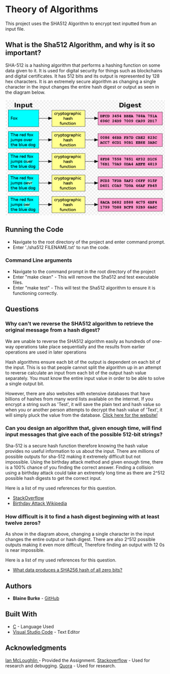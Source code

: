 # Theory of Algorithms
This project uses the SHA512 Algorithm to encrypt text inputted from an input file.

## What is the Sha512 Algorithm, and why is it so important?
SHA-512 is a hashing algorithm that performs a hashing function on some data given to it. It is used for digital security for things such as blockchains and digital certificates. It has 512 bits and its output is represented by 128 hex characters. It is an extremely secure algorithm as changing a single character in the input changes the entire hash digest or output as seen in the diagram below.

![Diagram](https://github.com/BurkeBlaine1999/Theory-of-Algorithms/blob/main/digram.png?raw=true )

## Running the Code
* Navigate to the root directory of the project and enter command prompt.
* Enter './sha512 FILENAME.txt' to run the code. 

### Command Line arguments
* Navigate to the command prompt in the root directory of the project
* Enter "make clean" - This will remove the Sha512 and test executable files.
* Enter "make test" - This will test the Sha512 algorithm to ensure it is functioning correctly.

## Questions
### Why can't we reverse the SHA512 algorithm to retrieve the original message from a hash digest?
We are unable to reverse the SHA512 algorithm easily as hundreds of one-way operations take place sequentially and the results from earlier operations are used in later operations

Hash algorithms ensure each bit of the output is dependent on each bit of the input. This is so that people cannot split the algorithm up in an attempt to reverse calculate an input from each bit of the output hash value separately. You must know the entire input value in order to be able to solve a single output bit.

However, there are also websites with extensive databases that have billions of hashes from many word lists available on the internet. If you encrypt a string such as 'Test', it will save the plain text and hash value so when you or another person attempts to decrypt the hash value of 'Text', it will simply pluck the value from the database.  [Click here for the website!](https://md5decrypt.net/en/Sha512/)

### Can you design an algorithm that, given enough time, will find input messages that give each of the possible 512-bit strings?
Sha-512 is a secure hash function therefore knowing the hash value provides no useful information to us about the input. There are millions of possible outputs for sha-512 making it extremely difficult but not impossible. Using the birthday attack method and given enough time, there is a 100% chance of you finding the correct answer. Finding a collision using a birthday attack could take an extremely long time as there are 2^512 possible hash digests to get the correct input.


Here is a list of my used references for this question.

* [StackOverflow](https://stackoverflow.com/questions/6776050/how-long-to-brute-force-a-salted-sha-512-hash-salt-provided)
* [Birthday Attack Wikipedia](https://en.wikipedia.org/wiki/Birthday_attack)


### How difficult is it to find a hash digest beginning with at least twelve zeros?

As show in the diagram above, changing a single character in the input changes the entire output or hash digest. There are also 2^512 possible outputs making it even more difficult, Therefore finding an output with 12 0s is near impossible.


Here is a list of my used references for this question.

* [What data produces a SHA256 hash of all zero bits?](https://www.quora.com/What-data-produces-a-SHA256-hash-of-all-zero-bits?share=1)



## Authors
             
* **Blaine Burke** - [GitHub](https://github.com/BurkeBlaine1999)

## Built With
* [C](https://visualstudio.microsoft.com/vs/features/cplusplus/) - Language Used
* [Visual Studio Code](https://code.visualstudio.com/) - Text Editor


## Acknowledgments
[Ian McLoughlin ](https://github.com/ianmcloughlin) - Provided the Assignment.
[Stackoverflow](https://stackoverflow.com/) - Used for research and debugging.
[Quora](https://www.quora.com/) - Used for research.
